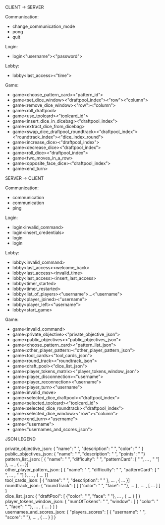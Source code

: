 CLIENT -> SERVER  
  
Communication:  
 * change_communication_mode  
 * pong  
 * quit  
  
Login:  
 * login<"username"><"password">  
  
Lobby:  
 * lobby<last_access><"time">  
  
Game:  
 * game<start><choose_pattern_card><"pattern_id">  
 * game<move><set_dice_window><"draftpool_index"><"row"><"column">  
 * game<move><remove_dice_window><"row"><"column">  
 * game<move><roll_draftpool>  
 * game<move><use_toolcard><"toolcard_id">  
 * game<move><toolcard><insert_dice_in_dicebag><"draftpool_index">  
 * game<move><toolcard><extract_dice_from_dicebag>  
 * game<move><toolcard><swap_dice_draftpool_roundtrack><"draftpool_index"><"roundtrack_index"><"dice_index_round">  
 * game<move><toolcard><increase_dice><"draftpool_index">  
 * game<move><toolcard><decrease_dice><"draftpool_index">  
 * game<move><toolcard><roll_dice><"draftpool_index">  
 * game<move><toolcard><two_moves_in_a_row>  
 * game<move><toolcard><opposite_face_dice><"draftpool_index">  
 * game<end_turn>  


SERVER -> CLIENT  
  
Communication:  
 * communication<socket>  
 * communication<rmi>  
 * ping  
  
Login:  
 * login<invalid_command>  
 * login<insert_credentials>  
 * login<success>  
 * login<failed>  
  
Lobby:
 * lobby<invalid_command>  
 * lobby<last_access><welcome_back>  
 * lobby<last_access><invalid_time>  
 * lobby<last_access><insert_last_access>  
 * lobby<timer><timer_started>  
 * lobby<timer><timer_restarted>  
 * lobby<list_of_players><"username">…<"username">  
 * lobby<player_joined><"username">  
 * lobby<player_left><"username">  
 * lobby<start_game>  
  
Game:  
 * game<invalid_command>  
 * game<start><private_objective><"private_objective_json">  
 * game<start><public_objectives><"public_objectives_json">  
 * game<start><choose_pattern_card><"pattern_list_json">  
 * game<start><other_player_pattern><"other_player_pattern_json">  
 * game<start><tool_cards><"tool_cards_json">  
 * game<round_track><"roundtrack_json">  
 * game<draft_pool><"dice_list_json">  
 * game<player_tokens_matrix><"player_tokens_window_json">  
 * game<player_disconnection><"username">  
 * game<player_reconnection><"username">  
 * game<player_turn><"username">  
 * game<invalid_move>  
 * game<move><selected_dice_draftpool><"draftpool_index">  
 * game<move><selected_toolcard><"toolcard_id">
 * game<move><selected_dice_roundtrack><"draftpool_index">  
 * game<move><selected_dice_window><"row"><"column">  
 * game<end_turn><"username">  
 * game<endgame><winner><"username">  
 * game<endgame><scores><"usernames_and_scores_json">  


JSON LEGEND  
  
private_objective_json: { "name": " ", "description": " ", "color": " " }  
public_objectives_json: { "name": " ", "description": " ", "points": " "}  
pattern_list_json: [ { "name": " ", "difficulty": " ", "patternCard": [ " ", ... , " "] }, … , { ... }]  
other_player_pattern_json: [ { "name": " ", "difficulty": " ", "patternCard": [ " ", ... , " "] }, … , { ... }]  
tool_cards_json: [ { "name": " ", "description": " " }, … , { … }]	  
roundtrack_json: { "roundTrack": [ [ {"color": " ", "face": " "}, … ] , … , [ … ] ] }  
dice_list_json: { "draftPool": [ {"color": " ", "face": " "}, … , { … } ] }  
player_tokens_window_json: { "numOfTokens": " ",  "window" : [ { "color": " ", "face": " "}, … , { … } ] }	  
usernames_and_scores_json: { "players_scores": [ { "username": " ", "score": " "}, … , { … } ] }  
